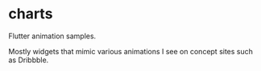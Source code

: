 # charts

Flutter animation samples.

Mostly widgets that mimic various animations I see on concept sites such as Dribbble.
